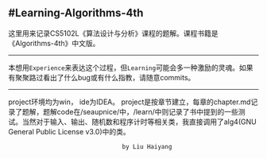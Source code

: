 #Learning-Algorithms-4th
-----

这里用来记录CS5102L《算法设计与分析》课程的题解。课程书籍是《Algorithms-4th》中文版。

***

本想用`Experience`来表达这个过程，但`Learning`可能会多一种激励的灵魂。如果有聚聚路过看出了什么bug或有什么指教，请随意commits。

***

project环境均为win， ide为IDEA。
project是按章节建立，每章的chapter.md记录了题解，题解code在/seaupnice/中，/learn/中则记录了书中提到的一些测试。当然对于输入、输出、随机数和程序计时等相关类，我直接调用了alg4(GNU General Public License v3.0)中的类。


                                    by Liu Haiyang